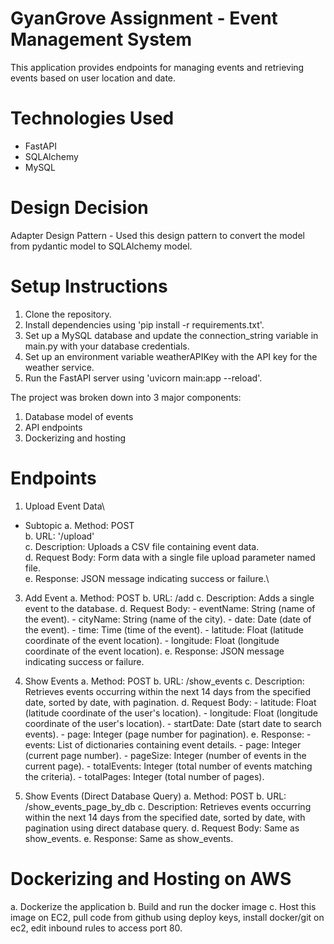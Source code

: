 # GyanGrove Assignment - Event Management System
This application provides endpoints for managing events and retrieving events based on user location and date.

# Technologies Used
  - FastAPI
  - SQLAlchemy
  - MySQL

# Design Decision

  Adapter Design Pattern
    - Used this design pattern to convert the model from pydantic model to SQLAlchemy model.
    
# Setup Instructions
  1. Clone the repository.
  2. Install dependencies using 'pip install -r requirements.txt'.
  3. Set up a MySQL database and update the connection_string variable in main.py with your database credentials.
  4. Set up an environment variable weatherAPIKey with the API key for the weather service.
  5. Run the FastAPI server using 'uvicorn main:app --reload'.

The project was broken down into 3 major components:
1. Database model of events
2. API endpoints 
3. Dockerizing and hosting

# Endpoints

1. Upload Event Data\
  * Subtopic
     a. Method: POST\
     b. URL: '/upload'\
     c. Description: Uploads a CSV file containing event data.\
     d. Request Body: Form data with a single file upload parameter named file.\
     e. Response: JSON message indicating success or failure.\

3. Add Event
     a. Method: POST
     b. URL: /add
     c. Description: Adds a single event to the database.
     d. Request Body:
          - eventName: String (name of the event).
          - cityName: String (name of the city).
          - date: Date (date of the event).
          - time: Time (time of the event).
          - latitude: Float (latitude coordinate of the event location).
          - longitude: Float (longitude coordinate of the event location).
     e. Response: JSON message indicating success or failure.

4. Show Events
     a. Method: POST
     b. URL: /show_events
     c. Description: Retrieves events occurring within the next 14 days from the specified date, sorted by date, with pagination.
     d. Request Body:
          - latitude: Float (latitude coordinate of the user's location).
          - longitude: Float (longitude coordinate of the user's location).
          - startDate: Date (start date to search events).
          - page: Integer (page number for pagination).
     e. Response:
          - events: List of dictionaries containing event details.
          - page: Integer (current page number).
          - pageSize: Integer (number of events in the current page).
          - totalEvents: Integer (total number of events matching the criteria).
          - totalPages: Integer (total number of pages).

5. Show Events (Direct Database Query)
     a. Method: POST
     b. URL: /show_events_page_by_db
     c. Description: Retrieves events occurring within the next 14 days from the specified date, sorted by date, with pagination using direct database query.
     d. Request Body: Same as show_events.
     e. Response: Same as show_events.

# Dockerizing and Hosting on AWS
  a. Dockerize the application
  b. Build and run the docker image
  c. Host this image on EC2, pull code from github using deploy keys, install docker/git on ec2, edit inbound rules to access port 80.
